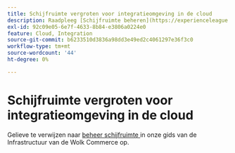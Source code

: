 ```yaml
---
title: Schijfruimte vergroten voor integratieomgeving in de cloud
description: Raadpleeg [Schijfruimte beheren](https://experienceleague.adobe.com/en/docs/commerce-cloud-service/user-guide/develop/storage/manage-disk-space) in de handleiding Commerce on Cloud Infrastructure.
exl-id: 92c09e05-6e7f-4633-8b84-e3806a0224e0
feature: Cloud, Integration
source-git-commit: b6233510d3836a98dd3e49ed2c4061297e36f3c0
workflow-type: tm+mt
source-wordcount: '44'
ht-degree: 0%

---
```


# Schijfruimte vergroten voor integratieomgeving in de cloud

Gelieve te verwijzen naar [ beheer schijfruimte ](https://experienceleague.adobe.com/en/docs/commerce-cloud-service/user-guide/develop/storage/manage-disk-space) in onze gids van de Infrastructuur van de Wolk Commerce op.
